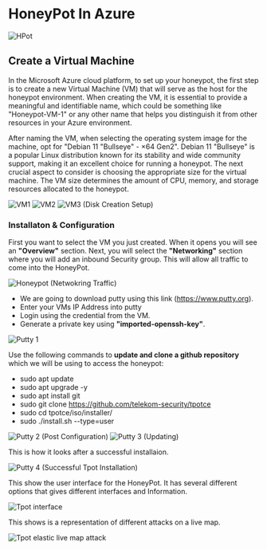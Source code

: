 <h1>HoneyPot In Azure</h1>

![HPot](https://github.com/MMease/HoneyPot/assets/42321472/ff4121c2-1f9b-49c3-8774-c4504d0bf9ad)


<h2>Create a Virtual Machine</h2>
In the Microsoft Azure cloud platform, to set up your honeypot, the first step is to create a new Virtual Machine (VM) that will serve as the host for the honeypot environment. When creating the VM, it is essential to provide a meaningful and identifiable name, which could be something like "Honeypot-VM-1" or any other name that helps you distinguish it from other resources in your Azure environment.

After naming the VM, when selecting the operating system image for the machine, opt for "Debian 11 "Bullseye" - ×64 Gen2". Debian 11 "Bullseye" is a popular Linux distribution known for its stability and wide community support, making it an excellent choice for running a honeypot. The next crucial aspect to consider is choosing the appropriate size for the virtual machine. The VM size determines the amount of CPU, memory, and storage resources allocated to the honeypot.

![VM1](https://github.com/MMease/HoneyPot/assets/42321472/f6c489e2-386c-45f3-8f87-6745e70134c3)
![VM2](https://github.com/MMease/HoneyPot/assets/42321472/37af7903-67d8-4fa7-8b82-cd5671c00609)
![VM3 (Disk Creation   Setup)](https://github.com/MMease/HoneyPot/assets/42321472/4fd6e55a-4ee8-48ab-950f-340c9387e4a1)


<h3>Installaton & Configuration </h3>

First you want to select the VM you just created. When it opens you will see an <b>"Overview"</b> section. Next, you will select the <b>"Networking"</b> section where you will add an inbound Security group. This will allow all traffic to come into the HoneyPot.

![Honeypot (Netwokring Traffic)](https://github.com/MMease/HoneyPot/assets/42321472/a4a62af3-bbf1-487e-b243-7138c30d2f8b)

- We are going to download putty using this link (https://www.putty.org).
- Enter your VMs IP Address into putty
- Login using the credential from the VM.
- Generate a private key using <b>"imported-openssh-key"</b>.
  
![Putty 1](https://github.com/MMease/HoneyPot/assets/42321472/9dec430e-09f6-4e7c-a7a1-7fece4654713)

Use the following commands to <b> update and clone a github repository </b> which we will be using to access the honeypot:
- sudo apt update
- sudo apt upgrade -y
- sudo apt install git
- sudo git clone https://github.com/telekom-security/tpotce
- sudo cd tpotce/iso/installer/
- sudo ./install.sh --type=user

![Putty 2 (Post Configuration)](https://github.com/MMease/HoneyPot/assets/42321472/ab677192-8ab4-4e0f-b1b3-8317f3bf633a)
![Putty 3 (Updating)](https://github.com/MMease/HoneyPot/assets/42321472/96f37f6a-297c-4ef6-bae1-e21c174b718b)

This is how it looks after a successful installaion.

![Putty 4 (Successful Tpot Installation)](https://github.com/MMease/HoneyPot/assets/42321472/e4851460-1153-45e9-8c56-27a27cbf56e6)


This show the user interface for the HoneyPot. It has several different options that gives different interfaces and Information.

![Tpot interface](https://github.com/MMease/HoneyPot/assets/42321472/02c0b641-f966-4f97-a1f5-b409285e3137)

This shows is a representation of different attacks on a live map.

![Tpot elastic live map attack](https://github.com/MMease/HoneyPot/assets/42321472/19f4aa09-90f0-4b2a-a649-84a22fd3344c)



